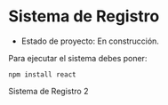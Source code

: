 <h1> Sistema de Registro</h1>

- Estado de proyecto: En construcción.

Para ejecutar el sistema debes poner:

```npm install react```

Sistema de Registro 2
